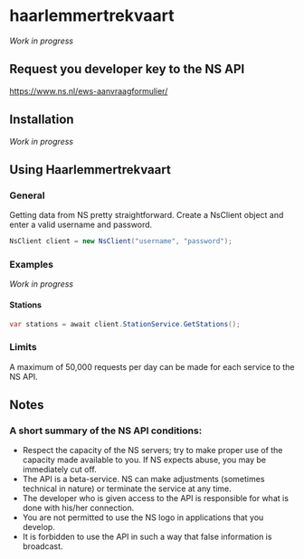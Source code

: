 # haarlemmertrekvaart

*Work in progress*

## Request you developer key to the NS API
https://www.ns.nl/ews-aanvraagformulier/

## Installation
*Work in progress*

## Using Haarlemmertrekvaart

### General 
Getting data from NS pretty straightforward. Create a NsClient object and enter a valid username and password.

```cs
NsClient client = new NsClient("username", "password");
```

### Examples
*Work in progress*

#### Stations
```cs
var stations = await client.StationService.GetStations();
```

### Limits
A maximum of 50,000 requests per day can be made for each service to the NS API.

## Notes
### A short summary of the NS API conditions:

+ Respect the capacity of the NS servers; try to make proper use of the capacity made available to you. If NS expects abuse, you may be immediately cut off.
+ The API is a beta-service. NS can make adjustments (sometimes technical in nature) or terminate the service at any time.
+ The developer who is given access to the API is responsible for what is done with his/her connection.
+ You are not permitted to use the NS logo in applications that you develop.
+ It is forbidden to use the API in such a way that false information is broadcast.
